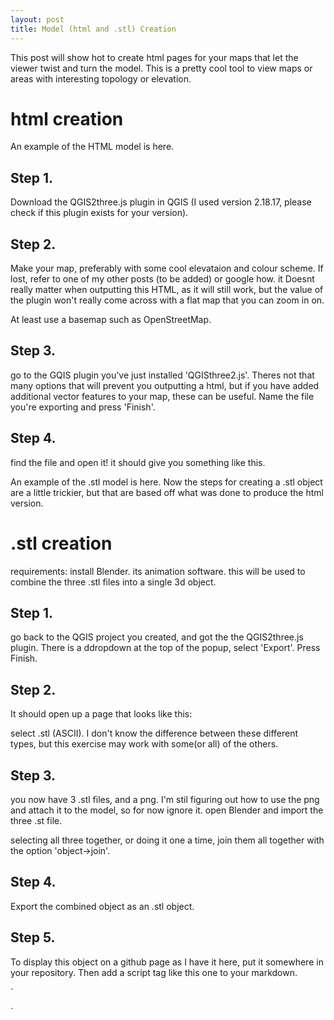 ```yaml
---
layout: post
title: Model (html and .stl) Creation
---
```


This post will show hot to create html pages for your maps that let the viewer twist and turn the model. This is a pretty cool tool to view maps or areas with interesting topology or elevation. 

<h1> html creation </h1>

An example of the HTML model is here.
<h2>Step 1.</h2>
Download the QGIS2three.js plugin in QGIS (I used version 2.18.17, please check if this plugin exists for your version).

<h2>Step 2. </h2>
Make your map, preferably with some cool elevataion and colour scheme. If lost, refer to one of my other posts (to be added) or google how. it Doesnt really matter when outputting this HTML, as it will still work, but the value of the plugin won't really come across with a flat map that you can zoom in on. 

At least use a basemap such as OpenStreetMap.

<h2> Step 3. </h2>
go to the GQIS plugin you've just installed 'QGISthree2.js'. Theres not that many options that will prevent you outputting a html, but if you have added additional vector features to your map, these can be useful.
Name the file you're exporting and press 'Finish'.

<h2> Step 4. </h2>
find the file and open it! it should give you something like this.

An example of the .stl model is here.
Now the steps for creating a .stl object are a little trickier, but that are based off what was done to produce the html version. 

<h1> .stl creation </h1>
requirements: install Blender. its animation software. this will be used to combine the three .stl files into a single 3d object.

<h2>Step 1. </h2>
go back to the QGIS project you created, and got the the QGIS2three.js plugin. There is a ddropdown at the top of the popup, select 'Export'. Press Finish.

<h2>Step 2. </h2>
It should open up a page that looks like this:

select .stl (ASCII). I don't know the difference between these different types, but this exercise may work with some(or all) of the others.
<h2> Step 3. </h2>

you now have 3 .stl files, and a png. I'm stil figuring out how to use the png and attach it to the model, so for now ignore it. 
open Blender and import the three .st file. 

selecting all three together, or doing it one a time, join them all together with the option 'object->join'.

<h2> Step 4. </h2>
Export the combined object as an .stl object.

<h2> Step 5. </h2>
To display this object on a github page as I have it here, put it somewhere in your repository. Then add a script tag like this one to your markdown.

` 
<script src="https://embed.github.com/view/3d//<github username>/<repositoryname>/<repo location>/model.stl">
{newline}
</script>
`
